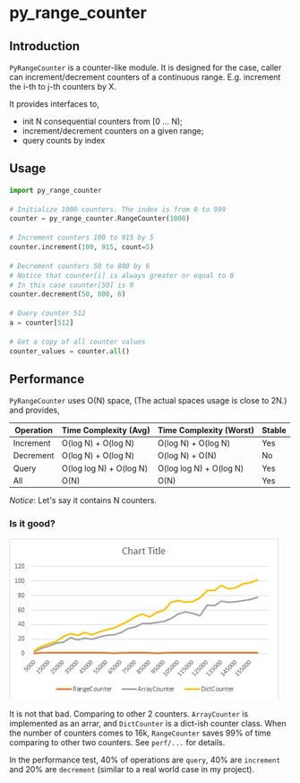 # py_range_counter

##  Introduction

`PyRangeCounter` is a counter-like module. It is designed for the case,
caller can increment/decrement counters of a continuous range. E.g. 
increment the i-th to j-th counters by X.

It provides interfaces to,

- init N consequential counters from [0 ... N);
- increment/decrement counters on a given range;
- query counts by index

## Usage

```python
import py_range_counter

# Initialize 1000 counters. The index is from 0 to 999
counter = py_range_counter.RangeCounter(1000)

# Increment counters 100 to 915 by 5
counter.increment(100, 915, count=5)

# Decrement counters 50 to 800 by 6
# Notice that counter[i] is always greater or equal to 0
# In this case counter[50] is 0
counter.decrement(50, 800, 6)

# Query counter 512
a = counter[512]

# Get a copy of all counter values
counter_values = counter.all()
```

## Performance

`PyRangeCounter` uses O(N) space, (The actual spaces usage is close to
2N.) and provides,

| Operation  | Time Complexity (Avg)   | Time Complexity (Worst) | Stable |
|------------|-------------------------|-------------------------|--------|
| Increment  | O(log N) + O(log N)     | O(log N) + O(log N)     | Yes    |
| Decrement  | O(log N) + O(log N)     | O(log N) + O(N)         | No     |
| Query      | O(log log N) + O(log N) | O(log log N) + O(log N) | Yes    |
| All        | O(N)                    | O(N)                    | Yes    |


_Notice_: Let's say it contains N counters.

### Is it good?

![Alt text](/perf/perf.png?raw=true "Performanc")

It is not that bad. Comparing to other 2 counters. `ArrayCounter` is
implemented as an arrar, and `DictCounter` is a dict-ish counter class.
When the number of counters comes to 16k, `RangeCounter` saves 99% of
time comparing to other two counters. See `perf/...` for details.

In the performance test, 40% of operations are `query`, 40% are `increment`
and 20% are `decrement` (similar to a real world case in my project).
